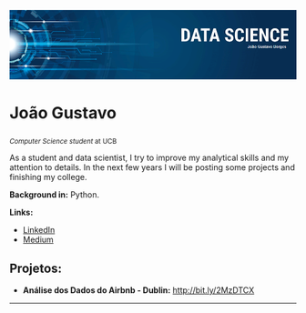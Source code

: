 <p align="center">
  <img src="bannerDS.png" >
</p>

# João Gustavo
<sub>*Computer Science student* at UCB</sub>

As a student and data scientist, I try to improve my analytical skills and my attention to details. In the next few years I will be posting some projects and finishing my college.

**Background in:** Python.

**Links:**
* [LinkedIn](https://www.linkedin.com/in/joão-gustavo-borges-e-souza-6700451b8/)
* [Medium](https://medium.com/@joaogustavo.borges2901)

## Projetos:

* **Análise dos Dados do Airbnb - Dublin:** http://bit.ly/2MzDTCX



---




